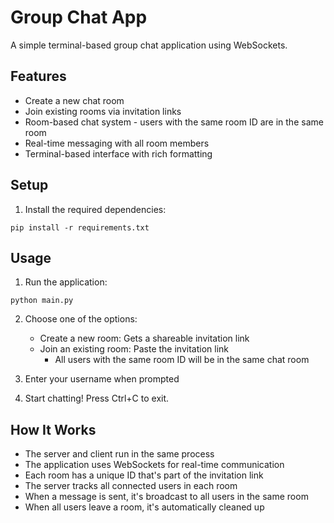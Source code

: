 # Group Chat App

A simple terminal-based group chat application using WebSockets.

## Features
- Create a new chat room
- Join existing rooms via invitation links
- Room-based chat system - users with the same room ID are in the same room
- Real-time messaging with all room members
- Terminal-based interface with rich formatting

## Setup
1. Install the required dependencies:
```
pip install -r requirements.txt
```

## Usage
1. Run the application:
```
python main.py
```

2. Choose one of the options:
   - Create a new room: Gets a shareable invitation link
   - Join an existing room: Paste the invitation link
     - All users with the same room ID will be in the same chat room

3. Enter your username when prompted

4. Start chatting! Press Ctrl+C to exit.

## How It Works
- The server and client run in the same process
- The application uses WebSockets for real-time communication
- Each room has a unique ID that's part of the invitation link
- The server tracks all connected users in each room
- When a message is sent, it's broadcast to all users in the same room
- When all users leave a room, it's automatically cleaned up
